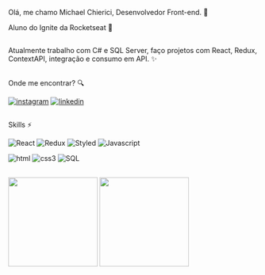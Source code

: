 Olá, me chamo Michael Chierici, Desenvolvedor Front-end. 👋 

Aluno do Ignite da Rocketseat :rocket:
##
Atualmente trabalho com C# e SQL Server, faço projetos com React, Redux, ContextAPI, integração e consumo em API. ✨ 

##
Onde me encontrar? :mag:

[![instagram](https://img.shields.io/badge/Instagram-E4405F?style=for-the-badge&logo=instagram&logoColor=white)](https://www.instagram.com/michaelchierici/)
[![linkedin](https://img.shields.io/badge/LinkedIn-0077B5?style=for-the-badge&logo=linkedin&logoColor=white)](https://br.linkedin.com/in/michael-chierici-1880b3208)

##

Skills :zap:

  ![React](https://img.shields.io/badge/React-20232A?style=for-the-badge&logo=react&logoColor=61DAFB) ![Redux](https://img.shields.io/badge/Redux-593D88?style=for-the-badge&logo=redux&logoColor=white) ![Styled](https://img.shields.io/badge/styled--components-DB7093?style=for-the-badge&logo=styled-components&logoColor=white) ![Javascript](https://img.shields.io/badge/JavaScript-F7DF1E?style=for-the-badge&logo=javascript&logoColor=black) 
  
  ![html](https://img.shields.io/badge/HTML5-E34F26?style=for-the-badge&logo=html5&logoColor=white) ![css3](https://img.shields.io/badge/CSS3-1572B6?style=for-the-badge&logo=css3&logoColor=white) ![SQL](https://img.shields.io/badge/Microsoft_SQL_Server-CC2927?style=for-the-badge&logo=microsoft-sql-server&logoColor=white)

##

<img height="180em" src="https://github-readme-stats.vercel.app/api?username=michaelchierici&theme=blue-green" /> <img height="180em" src="https://github-readme-stats.vercel.app/api/top-langs/?username=michaelchierici&theme=blue-green&layout=compact" />
 




<!---
michaelchierici/michaelchierici is a ✨ special ✨ repository because its `README.md` (this file) appears on your GitHub profile.
You can click the Preview link to take a look at your changes.
--->
